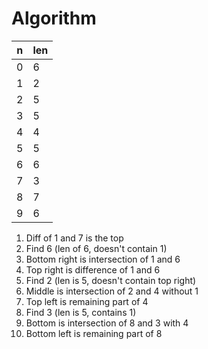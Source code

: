# Algorithm

| n | len |
|---|-----|
| 0 |  6  |
| 1 |  2  |
| 2 |  5  |
| 3 |  5  |
| 4 |  4  |
| 5 |  5  |
| 6 |  6  |
| 7 |  3  |
| 8 |  7  |
| 9 |  6  |
 
1. Diff of 1 and 7 is the top
2. Find 6 (len of 6, doesn't contain 1)
3. Bottom right is intersection of 1 and 6
4. Top right is difference of 1 and 6
5. Find 2 (len is 5, doesn't contain top right)
6. Middle is intersection of 2 and 4 without 1
7. Top left is remaining part of 4
8. Find 3 (len is 5, contains 1)
9. Bottom is intersection of 8 and 3 with 4
10. Bottom left is remaining part of 8
